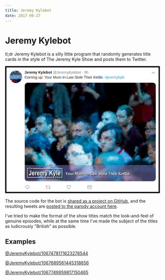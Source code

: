 ```yaml
---
title: Jeremy Kylebot
date: 2017-06-27
---
```


# Jeremy Kylebot

tl;dr Jeremy Kylebot is a silly little program that randomly generates title cards in the style of The Jeremy Kyle Show and posts them to Twitter.

![Your Mum-in-Law Stole Their Kettle][tweet-screenshot]

The source code for the bot is [shared as a project on GitHub][github-project], and the resulting tweets are [posted to the parody account here][twitter-account].

I've tried to make the format of the show titles match the look-and-feel of genuine episodes, while at the same time I've made the subject of the titles as ludicrously "British" as possible. 

## Examples

[@JeremyKylebot/1067478171623276544][example-1]

[@JeremyKylebot/1067689561445318656][example-2]

[@JeremyKylebot/1067749959817150465][example-3]

[tweet-screenshot]: 2017-06-27--jeremy-kylebot--screenshot.png
[github-project]: https://github.com/MikeCoats/kyle-bot
[twitter-account]: https://twitter.com/JeremyKylebot
[example-1]: https://twitter.com/JeremyKylebot/status/1067478171623276544
[example-2]: https://twitter.com/JeremyKylebot/status/1067689561445318656
[example-3]: https://twitter.com/JeremyKylebot/status/1067749959817150465
